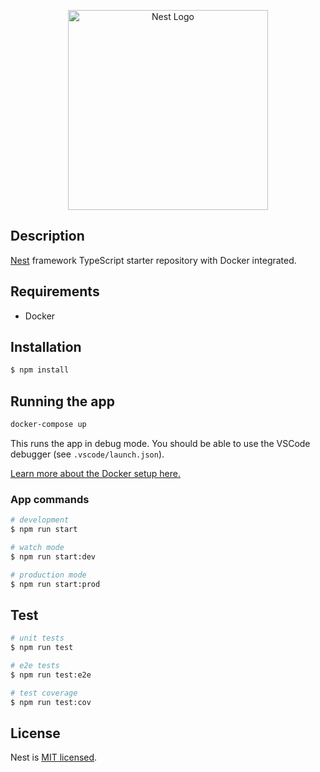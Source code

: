 <p align="center">
  <a href="http://nestjs.com/" target="blank"><img src="https://nestjs.com/img/logo_text.svg" width="320" alt="Nest Logo" /></a>
</p>

## Description

[Nest](https://github.com/nestjs/nest) framework TypeScript starter repository with Docker integrated.

## Requirements

- Docker

## Installation

```bash
$ npm install
```

## Running the app

```bash
docker-compose up
```

This runs the app in debug mode. You should be able to use the VSCode debugger (see `.vscode/launch.json`).

[Learn more about the Docker setup here.](https://blog.logrocket.com/containerized-development-nestjs-docker/)

### App commands

```bash
# development
$ npm run start

# watch mode
$ npm run start:dev

# production mode
$ npm run start:prod
```

## Test

```bash
# unit tests
$ npm run test

# e2e tests
$ npm run test:e2e

# test coverage
$ npm run test:cov
```

## License

Nest is [MIT licensed](LICENSE).
